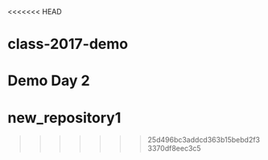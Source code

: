 <<<<<<< HEAD
# class-2017-demo
Demo Day 2
=======
# new_repository1
>>>>>>> 25d496bc3addcd363b15bebd2f33370df8eec3c5

